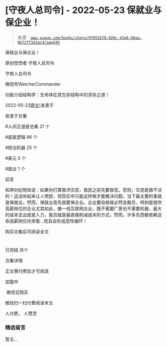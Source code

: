# [守夜人总司令] - 2022-05-23 保就业与保企业！

> 来源：[`www.yuque.com/books/share/97051b78-926c-43e6-b0aa-0b72ff163ac4/aapk95`](https://www.yuque.com/books/share/97051b78-926c-43e6-b0aa-0b72ff163ac4/aapk95)



保就业与保企业！ 

原创觉悟者 守夜人总司令 

守夜人总司令 

微信号WatcherCommander 

功能介绍结构学：生命体在其生存结构中的求存之道！ 

2022-05-23[原文](https://mp.weixin.qq.com/s?__biz=MzAxNDk1NjI2Mw==&mid=2247488481&idx=1&sn=4bbdd3e74018a0837231d76cdfeeca5c&chksm=9b8a3069acfdb97ff81babb5d674946e8f788b33eb9a53fa117b32a328eeaf072101a4e0890a#rd))发表于 

收录于合集 

#人间正道是沧桑 21 个 

#底层逻辑 86 个 

#统治机器 25 个 

#美元 5 个 

#就业 1 个 

前言 

和珅对纪晓岚说：如果你打算救济灾民，救民之前先要救官。否则，灾民是救不活的！这话听起来让人愤怒，但现实中只能这样做才能解决问题。当下最主要的事就是保就业，然而，保就业首先就要保企业。企业要自救就必然会裁员，特别是提供高薪岗位的企业尤其如此，像一线互联网企业，既不需要厂房也不需要机器，最大的成本支出就是人力，裁员就是最直接削减成本的方式。然而，许多东西都依赖这些高薪岗位托举着…而且会形成恶性循环！ 

购买合集后可阅读全文 

# 

已完结 共个 

合集详情 

正文需付费后才可阅读 

加载中 

 微信豆购买 

微信扫一扫付费阅读本文 

人付费， 人赞赏 

### 精选留言 

暂无...